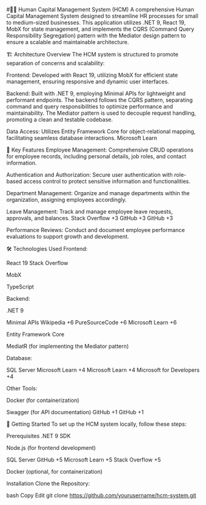 
#🧑‍💼 Human Capital Management System (HCM)
A comprehensive Human Capital Management System designed to streamline HR processes for small to medium-sized businesses. This application utilizes .NET 9, React 19, MobX for state management, and implements the CQRS (Command Query Responsibility Segregation) pattern with the Mediator design pattern to ensure a scalable and maintainable architecture.​

🏗️ Architecture Overview
The HCM system is structured to promote separation of concerns and scalability:​

Frontend: Developed with React 19, utilizing MobX for efficient state management, ensuring responsive and dynamic user interfaces.​

Backend: Built with .NET 9, employing Minimal APIs for lightweight and performant endpoints. The backend follows the CQRS pattern, separating command and query responsibilities to optimize performance and maintainability. The Mediator pattern is used to decouple request handling, promoting a clean and testable codebase.​

Data Access: Utilizes Entity Framework Core for object-relational mapping, facilitating seamless database interactions.​
Microsoft Learn

🔑 Key Features
Employee Management: Comprehensive CRUD operations for employee records, including personal details, job roles, and contact information.​

Authentication and Authorization: Secure user authentication with role-based access control to protect sensitive information and functionalities.​

Department Management: Organize and manage departments within the organization, assigning employees accordingly.​

Leave Management: Track and manage employee leave requests, approvals, and balances.​
Stack Overflow
+3
GitHub
+3
GitHub
+3

Performance Reviews: Conduct and document employee performance evaluations to support growth and development.​

🛠️ Technologies Used
Frontend:

React 19​
Stack Overflow

MobX​

TypeScript​

Backend:

.NET 9​

Minimal APIs​
Wikipedia
+6
PureSourceCode
+6
Microsoft Learn
+6

Entity Framework Core​

MediatR (for implementing the Mediator pattern)​

Database:

SQL Server​
Microsoft Learn
+4
Microsoft Learn
+4
Microsoft for Developers
+4

Other Tools:

Docker (for containerization)​

Swagger (for API documentation)​
GitHub
+1
GitHub
+1

🚀 Getting Started
To set up the HCM system locally, follow these steps:​

Prerequisites
.NET 9 SDK​

Node.js (for frontend development)​

SQL Server​
GitHub
+5
Microsoft Learn
+5
Stack Overflow
+5

Docker (optional, for containerization)​

Installation
Clone the Repository:

bash
Copy
Edit
git clone https://github.com/yourusername/hcm-system.git
